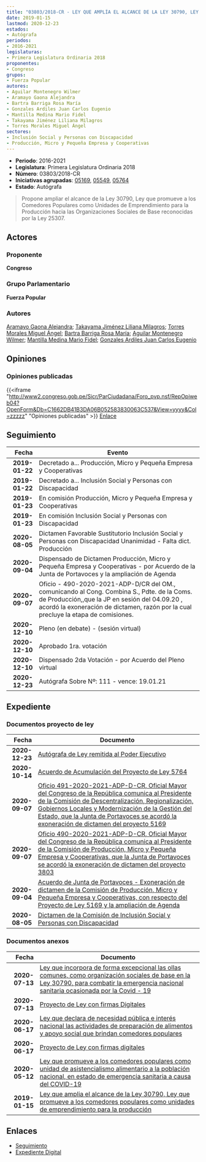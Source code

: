 ```yaml
---
title: "03803/2018-CR - LEY QUE AMPLÍA EL ALCANCE DE LA LEY 30790, LEY QUE PROMUEVE A LOS COMEDORES POPULARES COMO UNIDADES DE EMPRENDIMIENTO PARA LA PRODUCCIÓN"
date: 2019-01-15
lastmod: 2020-12-23
estados:
- Autógrafa
periodos:
- 2016-2021
legislaturas:
- Primera Legislatura Ordinaria 2018
proponentes:
- Congreso
grupos:
- Fuerza Popular
autores:
- Aguilar Montenegro Wilmer
- Aramayo Gaona Alejandra
- Bartra Barriga Rosa María
- Gonzales Ardiles Juan Carlos Eugenio
- Mantilla Medina Mario Fidel
- Takayama Jiménez Liliana Milagros
- Torres Morales Miguel Ángel
sectores:
- Inclusión Social y Personas con Discapacidad
- Producción, Micro y Pequeña Empresa y Cooperativas
---
```

- **Periodo**: 2016-2021
- **Legislatura**: Primera Legislatura Ordinaria 2018
- **Número**: 03803/2018-CR
- **Iniciativas agrupadas**: [05169](../../05100/05169), [05549](../../05500/05549), [05764](../../05700/05764)
- **Estado**: Autógrafa

> Propone ampliar el alcance de la Ley 30790, Ley que promueve a los Comedores Populares como Unidades de Emprendimiento para la Producción hacia las Organizaciones Sociales de Base reconocidas por la Ley 25307.


## Actores

### Proponente

**Congreso**

### Grupo Parlamentario

**Fuerza Popular**

### Autores

[Aramayo Gaona Alejandra](mailto:mailto:maramayo@congreso.gob.pe); [Takayama Jiménez Liliana Milagros](mailto:mailto:ltakayama@congreso.gob.pe); [Torres Morales Miguel Ángel](mailto:mailto:mtorresm@congreso.gob.pe); [Bartra Barriga Rosa María](mailto:mailto:rbartra@congreso.gob.pe); [Aguilar Montenegro Wilmer](mailto:mailto:waguilar@congreso.gob.pe); [Mantilla Medina Mario Fidel](mailto:mailto:mmantilla@congreso.gob.pe); [Gonzales Ardiles Juan Carlos Eugenio](mailto:mailto:jgonzalesa@congreso.gob.pe)

## Opiniones

### Opiniones publicadas

{{<iframe "http://www2.congreso.gob.pe/Sicr/ParCiudadana/Foro_pvp.nsf/RepOpiweb04?OpenForm&Db=C1662DB41B3DA06B052583830063C537&View=yyyy&Col=zzzzz" "Opiniones publicadas" >}}
[Enlace](http://www2.congreso.gob.pe/Sicr/ParCiudadana/Foro_pvp.nsf/RepOpiweb04?OpenForm&Db=C1662DB41B3DA06B052583830063C537&View=yyyy&Col=zzzzz)


## Seguimiento

| Fecha | Evento |
|------:|--------|
| **2019-01-22** | Decretado a... Producción, Micro y Pequeña Empresa y Cooperativas |
| **2019-01-22** | Decretado a... Inclusión Social y Personas con Discapacidad |
| **2019-01-23** | En comisión Producción, Micro y Pequeña Empresa y Cooperativas |
| **2019-01-23** | En comisión Inclusión Social y Personas con Discapacidad |
| **2020-08-05** | Dictamen Favorable Sustitutorio Inclusión Social y Personas con Discapacidad Unanimidad - Falta dict. Producción |
| **2020-09-04** | Dispensado de Dictamen Producción, Micro y Pequeña Empresa y Cooperativas - por Acuerdo de la Junta de Portavoces y la ampliación de Agenda |
| **2020-09-07** | Oficio - 490-2020-2021-ADP-D/CR del OM., comunicando al Cong. Combina S., Pdte. de la Coms. de Producción,,que la JP en sesión del 04.09.20 , acordó la exoneración de dictamen, razón por la cual precluye la etapa de comisiones. |
| **2020-12-10** | Pleno (en debate) - (sesión virtual) |
| **2020-12-10** | Aprobado 1ra. votación |
| **2020-12-10** | Dispensado 2da Votación - por Acuerdo del Pleno virtual |
| **2020-12-23** | Autógrafa Sobre Nº: 111 - vence: 19.01.21 |

## Expediente

### Documentos proyecto de ley

| Fecha | Documento |
|------:|-----------|
| **2020-12-23** | [Autógrafa de Ley remitida al Poder Ejecutivo](http://www.leyes.congreso.gob.pe/Documentos/2016_2021/Autografas/Ley_y_de_Resolucion_Legislativa/AU03803-20201223.pdf) |
| **2020-10-14** | [Acuerdo de Acumulación del Proyecto de Ley 5764](https://leyes.congreso.gob.pe/Documentos/2016_2021/Dictamenes/Proyectos_de_Ley/05764DC13MAY-20201014.pdf) |
| **2020-09-07** | [Oficio 491-2020-2021-ADP-D-CR, Oficial Mayor del Congreso de la República comunica al Presidente de la Comisión de Descentralización, Regionalización, Gobiernos Locales y Modernización de la Gestión del Estado, que la Junta de Portavoces se acordó la exoneración de dictamen del proyecto 5169](http://www.leyes.congreso.gob.pe/Documentos/2016_2021/Oficios/Oficialia_Mayor/OFICIO-491-2020-2021-ADP-D-CR.pdf) |
| **2020-09-07** | [Oficio 490-2020-2021-ADP-D-CR, Oficial Mayor del Congreso de la República comunica al Presidente de la Comisión de Producción, Micro y Pequeña Empresa y Cooperativas, que la Junta de Portavoces se acordó la exoneración de dictamen del proyecto 3803](http://www.leyes.congreso.gob.pe/Documentos/2016_2021/Oficios/Oficialia_Mayor/OFICIO-490-2020-2021-ADP-D-CR.pdf) |
| **2020-09-04** | [Acuerdo de Junta de Portavoces - Exoneración de dictamen de la Comisión de Producción, Micro y Pequeña Empresa y Cooperativas, con respecto del Proyecto de Ley 5169 y la ampliación de Agenda](http://www.leyes.congreso.gob.pe/Documentos/2016_2021/Acuerdos/Junta_Portavoces/AJP03803-20200904.pdf) |
| **2020-08-05** | [Dictamen de la Comisión de Inclusión Social y Personas con Discapacidad](http://www.leyes.congreso.gob.pe/Documentos/2016_2021/Dictamenes/Proyectos_de_Ley/03803DC13MAY20200805.pdf) |

### Documentos anexos

| Fecha | Documento |
|------:|-----------|
| **2020-07-13** | [Ley que incorpora de forma excepcional las ollas comunes, como organización sociales de base en la Ley 30790, para combatir la emergencia nacional sanitaria ocasionada por la Covid - 19](http://www.leyes.congreso.gob.pe/Documentos/2016_2021/Proyectos_de_Ley_y_de_Resoluciones_Legislativas/PL05764-20200713.pdf) |
| **2020-07-13** | [Proyecto de Ley con firmas Digitales](http://www.leyes.congreso.gob.pe/Documentos/2016_2021/Proyectos_de_Ley_y_de_Resoluciones_Legislativas/Proyectos_Firmas_digitales/PL05764.pdf) |
| **2020-06-17** | [Ley que declara de necesidad pública e interés nacional las actividades de preparación de alimentos y apoyo social que brindan comedores populares](http://www.leyes.congreso.gob.pe/Documentos/2016_2021/Proyectos_de_Ley_y_de_Resoluciones_Legislativas/PL05549_20200617.pdf) |
| **2020-06-17** | [Proyecto de Ley con firmas digitales](http://www.leyes.congreso.gob.pe/Documentos/2016_2021/Proyectos_de_Ley_y_de_Resoluciones_Legislativas/Proyectos_Firmas_digitales/PL05549.pdf) |
| **2020-05-12** | [Ley que promueve a los comedores populares como unidad de asistencialismo alimentario a la población nacional, en estado de emergencia sanitaria a causa del COVID-19](http://www.leyes.congreso.gob.pe/Documentos/2016_2021/Proyectos_de_Ley_y_de_Resoluciones_Legislativas/PL05169_20200512.pdf) |
| **2019-01-15** | [Ley que amplia el alcance de la Ley 30790, Ley que promueve a los comedores populares como unidades de emprendimiento para la producción](http://www.leyes.congreso.gob.pe/Documentos/2016_2021/Proyectos_de_Ley_y_de_Resoluciones_Legislativas/PL0380320190115..pdf) |

## Enlaces

- [Seguimiento](http://www2.congreso.gob.pe/Sicr/TraDocEstProc/CLProLey2016.nsf/f7fff46988ca05b1052578e100829cc7/e1f78abda3326f100525838300608c68?OpenDocument)
- [Expediente Digital](http://www2.congreso.gob.pe/Sicr/TraDocEstProc/Expvirt_2011.nsf/visbusqptramdoc1621/03803?opendocument)

